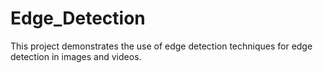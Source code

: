 # Edge_Detection
This project demonstrates the use of edge detection techniques for edge detection in images and videos. 
